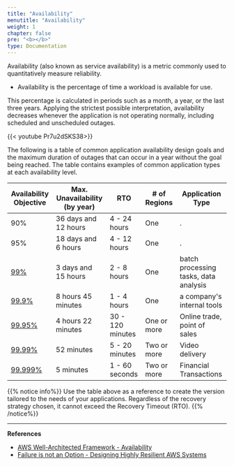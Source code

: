 ```yaml
---
title: "Availability"
menutitle: "Availability"
weight: 1
chapter: false
pre: "<b></b>"
type: Documentation
---
```


Availability (also known as service availability) is a metric commonly used to quantitatively measure reliability.

* Availability is the percentage of time a workload is available for use.

This percentage is calculated in periods such as a month, a year, or the last three years. Applying the strictest possible interpretation, availability decreases whenever the application is not operating normally, including scheduled and unscheduled outages.

{{< youtube Pr7u2dSKS38>}}

The following is a table of common application availability design goals and the maximum duration of outages that can occur in a year without the goal being reached. The table contains examples of common application types at each availability level.

|Availability Objective|Max. Unavailability (by year)|RTO|# of Regions|Application Type
|--|--|--|--|--|
|90%|36 days and 12 hours|4 - 24 hours|One|.|
| 95% |18 days and 6 hours|4 - 12 hours|One|.|
|[99%](https://docs.aws.amazon.com/wellarchitected/latest/reliability-pillar/s-99-scenario.html)|3 days and 15 hours|2 - 8 hours|One|batch processing tasks, data analysis|
|[99.9%](https://docs.aws.amazon.com/wellarchitected/latest/reliability-pillar/s-99.9-scenario.html)|8 hours 45 minutes|1 - 4 hours|One|a company's internal tools|
|[99.95%](https://docs.aws.amazon.com/wellarchitected/latest/reliability-pillar/s-99.95-with-a-recovery-time-between-5-and-30-minutes.html)|4 hours 22 minutes|30 - 120 minutes|One or more|Online trade, point of sales|
|[99.99%](https://docs.aws.amazon.com/wellarchitected/latest/reliability-pillar/s-99.99-scenario.html)|52 minutes|5 - 20 minutes|Two or more|Video delivery|
|[99.999%](https://docs.aws.amazon.com/wellarchitected/latest/reliability-pillar/s-99.999-or-higher-scenario-with-a-recovery-time-under-1-minute.html)|5 minutes|1 - 60 seconds|Two or more|Financial Transactions|

{{% notice info%}}
Use the table above as a reference to create the version tailored to the needs of your applications. Regardless of the recovery strategy chosen, it cannot exceed the Recovery Timeout (RTO).
{{% /notice%}} <br>


---
**References**

- [AWS Well-Architected Framework - Availability](https://docs.aws.amazon.com/wellarchitected/latest/reliability-pillar/availability.html)
- [Failure is not an Option - Designing Highly Resilient AWS Systems](https://www.youtube.com/watch?v=Pr7u2dSKS38)
